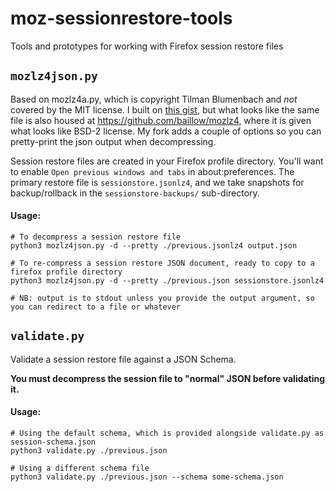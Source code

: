 # moz-sessionrestore-tools
Tools and prototypes for working with Firefox session restore files

## `mozlz4json.py`

Based on mozlz4a.py, which is copyright Tilman Blumenbach and *not* covered by the MIT license. I built on [this gist](https://gist.github.com/kaefer3000/73febe1eec898cd50ce4de1af79a332a), but what looks like the same file is also housed at https://github.com/baillow/mozlz4, where it is given what looks like BSD-2 license. My fork adds a couple of options so you can pretty-print the json output when decompressing. 

Session restore files are created in your Firefox profile directory. You'll want to enable `Open previous windows and tabs` in about:preferences. The primary restore file is `sessionstore.jsonlz4`, and we take snapshots for backup/rollback in the `sessionstore-backups/` sub-directory. 

#### Usage:

```
# To decompress a session restore file
python3 mozlz4json.py -d --pretty ./previous.jsonlz4 output.json

# To re-compress a session restore JSON document, ready to copy to a firefox profile directory
python3 mozlz4json.py -d --pretty ./previous.json sessionstore.jsonlz4

# NB: output is to stdout unless you provide the output argument, so you can redirect to a file or whatever
```

## `validate.py`

Validate a session restore file against a JSON Schema.

**You must decompress the session file to "normal" JSON before validating it.**

#### Usage:

```
# Using the default schema, which is provided alongside validate.py as session-schema.json
python3 validate.py ./previous.json

# Using a different schema file
python3 validate.py ./previous.json --schema some-schema.json

```

